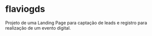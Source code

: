 # flaviogds
Projeto de uma Landing Page para captação de leads e registro para realização de um evento digital.
